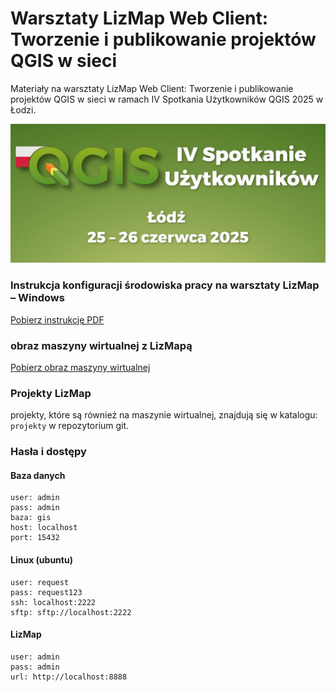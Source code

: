 # Warsztaty LizMap Web Client: Tworzenie i publikowanie projektów QGIS w sieci
Materiały na warsztaty LizMap Web Client: Tworzenie i publikowanie projektów QGIS w sieci  w ramach IV Spotkania Użytkowników QGIS 2025 w Łodzi.

![img.png](img.png)

### Instrukcja konfiguracji środowiska pracy na warsztaty LizMap – Windows
[Pobierz instrukcję PDF](instrukcja%20przygotowania%20oprogramowania%20na%20warsztaty%20LizMap.pdf")

### obraz maszyny wirtualnej z LizMapą
[Pobierz obraz maszyny wirtualnej](https://downloads.envirosolutions.pl/ubuntu.zip)

### Projekty LizMap
projekty, które są również na maszynie wirtualnej, znajdują się w katalogu: `projekty` w repozytorium git.

### Hasła i dostępy
#### Baza danych
```
user: admin
pass: admin
baza: gis
host: localhost
port: 15432
```

#### Linux (ubuntu)
```
user: request
pass: request123
ssh: localhost:2222
sftp: sftp://localhost:2222
```
#### LizMap
```
user: admin
pass: admin
url: http://localhost:8888
```